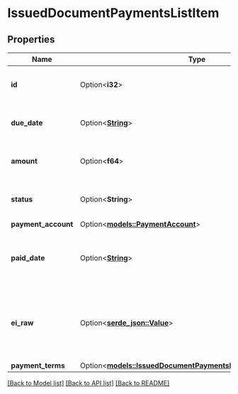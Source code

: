 # IssuedDocumentPaymentsListItem

## Properties

Name | Type | Description | Notes
------------ | ------------- | ------------- | -------------
**id** | Option<**i32**> | Issued document payment item id | [optional]
**due_date** | Option<[**String**](string.md)> | Issued document payment due date | [optional]
**amount** | Option<**f64**> | Issued document payment amount | [optional]
**status** | Option<**String**> | Issued document status | [optional][default to NotPaid]
**payment_account** | Option<[**models::PaymentAccount**](PaymentAccount.md)> |  | [optional]
**paid_date** | Option<[**String**](string.md)> | Issued document payment date [Only if status is paid] | [optional]
**ei_raw** | Option<[**serde_json::Value**](.md)> | Issued document payment advanced raw attributes for e-invoices | [optional]
**payment_terms** | Option<[**models::IssuedDocumentPaymentsListItemPaymentTerms**](IssuedDocumentPaymentsListItem_payment_terms.md)> |  | [optional]

[[Back to Model list]](../README.md#documentation-for-models) [[Back to API list]](../README.md#documentation-for-api-endpoints) [[Back to README]](../README.md)


